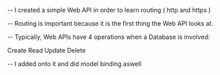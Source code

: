 -- I created a simple Web API in order to learn routing ( http and https )

-- Routing is important because it is the first thing the Web API looks at.

-- Typically, Web APIs have 4 operations when a Database is involved:

Create
Read
Update
Delete

-- I added onto it and did model binding aswell
